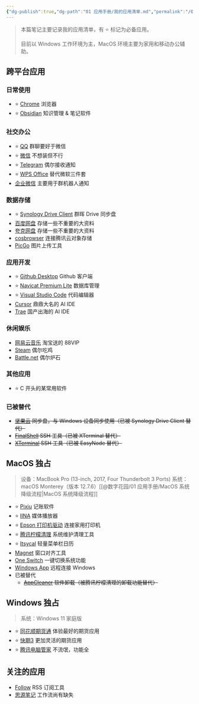 ```yaml
---
{"dg-publish":true,"dg-path":"01 应用手册/我的应用清单.md","permalink":"/01 应用手册/我的应用清单/","created":"2024-10-30","updated":"2025-07-28"}
---
```



> 本篇笔记主要记录我的应用清单，有 ⭐ 标记为必备应用。
> 
> 目前以 Windows 工作环境为主，MacOS 环境主要为家用和移动办公辅助。

## 跨平台应用

### 日常使用

- ⭐ [Chrome](https://www.google.com/chrome/) 浏览器
- ⭐ [Obsidian](https://obsidian.md/) 知识管理 & 笔记软件

### 社交办公

- ⭐ [QQ](https://im.qq.com/) 群聊要好于微信
- ⭐ [微信](https://weixin.qq.com/) 不想装但不行
- ⭐ [Telegram](https://telegram.org/apps) 偶尔接收通知
- ⭐ [WPS Office](https://platform.wps.cn/) 替代微软三件套
- [企业微信](https://work.weixin.qq.com/) 主要用于群机器人通知

### 数据存储

- ⭐ [Synology Drive Client](https://kb.synology.cn/zh-cn/DSM/help/SynologyDriveClient/synologydriveclient?version=7) 群晖 Drive 同步盘
- [百度网盘](https://pan.baidu.com/) 存储一些不重要的大资料
- [夸克网盘](https://pan.quark.cn/) 存储一些不重要的大资料
- [cosbrowser](https://cosbrowser.cloud.tencent.com/) 连接腾讯云对象存储
- [PicGo](https://molunerfinn.com/PicGo/) 图片上传工具

### 应用开发

- ⭐ [Github Desktop](https://desktop.github.com/) Github 客户端
- ⭐ [Navicat Premium Lite](https://www.navicat.com.cn/products/navicat-premium-lite) 数据库管理
- ⭐ [Visual Studio Code](https://code.visualstudio.com/) 代码编辑器
- [Cursor](https://cursor.com/) 鼎鼎大名的 AI IDE
- [Trae](https://www.trae.ai/) 国产出海的 AI IDE

### 休闲娱乐

- [网易云音乐](https://music.163.com/) 淘宝送的 88VIP
- [Steam](https://store.steampowered.com/) 偶尔吃鸡
- [Battle.net](https://shop.battlenet.com.cn/) 偶尔炉石

### 其他应用

- ⭐ C 开头的某常用软件

### 已被替代

- ~~[坚果云](https://www.jianguoyun.com/) 同步盘，与 Windows 设备同步使用（已被 Synology Drive Client 替代）~~
- ~~[FinalShell](https://www.hostbuf.com/) SSH 工具（已被 XTerminal 替代）~~
- ~~[XTerminal](https://www.terminal.icu/) SSH 工具（已被 EasyNode 替代）~~

## MacOS 独占

> 设备：MacBook Pro (13-inch, 2017, Four Thunderbolt 3 Ports)
> 系统：macOS Monterey（版本 12.7.6）[[@数字花园/01 应用手册/MacOS 系统降级流程\|MacOS 系统降级流程]]

- ⭐ [Pixiu](https://www.yuque.com/pixiumac) 记账软件
- ⭐ [IINA](https://iina.io/) 媒体播放器
- ⭐ [Epson 打印机驱动](https://www.epson.com.cn/services/supportproduct.html?p=22a5ff0968674503b63b4698479d221b&tab=1) 连接家用打印机
- ⭐ [腾讯柠檬清理](https://lemon.qq.com/) 系统维护清理工具
- ⭐ [Itsycal](https://www.mowglii.com/itsycal/) 轻量菜单栏日历
- [Magnet](https://magnet.crowdcafe.com/) 窗口对齐工具
- [One Switch](https://fireball.studio/oneswitch) 一键切换系统功能
- [Windows App](https://learn.microsoft.com/zh-cn/windows-app/get-started-connect-devices-desktops-apps) 远程连接 Windows
- 已被替代
	- ~~[AppCleaner](https://freemacsoft.net/appcleaner/) 软件卸载（被腾讯柠檬清理的卸载功能替代）~~

## Windows 独占

> 系统：Windows 11 家庭版

- ⭐ [同花顺期货通](https://focus.10jqka.com.cn/special/phone/wapsubject_11477.shtml) 体验最好的期货应用
- ⭐ [快期3](https://www.shinnytech.com/products/q73) 更加灵活的期货应用
- ⭐ [腾讯电脑管家](https://guanjia.qq.com/) 不流氓，功能全

## 关注的应用

- [Follow](https://follow.is/) RSS 订阅工具
- [思源笔记](https://b3log.org/siyuan/) 工作流尚有缺失

